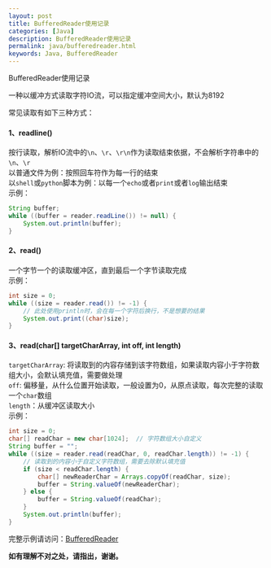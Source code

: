 ```yaml
---
layout: post
title: BufferedReader使用记录
categories: [Java]
description: BufferedReader使用记录
permalink: java/bufferedreader.html
keywords: Java, BufferedReader
---
```


BufferedReader使用记录

一种以缓冲方式读取字符IO流，可以指定缓冲空间大小，默认为8192 

常见读取有如下三种方式：

#### 1、readline()
按行读取，解析IO流中的`\n`、`\r`、`\r\n`作为读取结束依据，不会解析字符串中的`\n`、`\r`    
以普通文件为例：按照回车符作为每一行的结束  
以`shell`或`python`脚本为例：以每一个`echo`或者`print`或者`log`输出结束  
示例：  
```java
String buffer;
while ((buffer = reader.readLine()) != null) {
    System.out.println(buffer);
}
```

#### 2、read()
一个字节一个的读取缓冲区，直到最后一个字节读取完成  
示例：  
```java
int size = 0;
while ((size = reader.read()) != -1) {
    // 此处使用println时，会在每一个字符后换行，不是想要的结果
    System.out.print((char)size);
}
```

#### 3、read(char[] targetCharArray, int off, int length)
`targetCharArray`: 将读取到的内容存储到该字符数组，如果读取内容小于字符数组大小，会默认填充值，需要做处理  
`off`: 偏移量，从什么位置开始读取，一般设置为0，从原点读取，每次完整的读取一个`char`数组  
`length`：从缓冲区读取大小  
示例：  
```java
int size = 0;
char[] readChar = new char[1024];  // 字符数组大小自定义
String buffer = "";
while ((size = reader.read(readChar, 0, readChar.length)) != -1) {
    // 读取到的内容小于自定义字符数组，需要去除默认填充值
    if (size < readChar.length) {
        char[] newReaderChar = Arrays.copyOf(readChar, size);
        buffer = String.valueOf(newReaderChar);
    } else {
        buffer = String.valueOf(readChar);
    }
    System.out.println(buffer);
}
```

完整示例请访问：[BufferedReader](https://github.com/duwei0227/java-demo/blob/master/src/main/java/top/probiecoder/BufferedReaderDemo.java)

**如有理解不对之处，请指出，谢谢。**